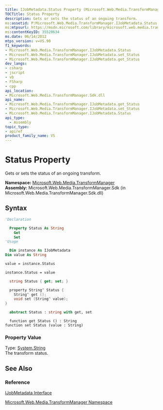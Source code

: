 ```yaml
---
title: IJobMetadata.Status Property (Microsoft.Web.Media.TransformManager)
TOCTitle: Status Property
description: Gets or sets the status of an ongoing transform.
ms:assetid: P:Microsoft.Web.Media.TransformManager.IJobMetadata.Status
ms:mtpsurl: https://msdn.microsoft.com/library/microsoft.web.media.transformmanager.ijobmetadata.status(v=VS.90)
ms:contentKeyID: 35520634
ms.date: 06/14/2012
mtps_version: v=VS.90
f1_keywords:
- Microsoft.Web.Media.TransformManager.IJobMetadata.Status
- Microsoft.Web.Media.TransformManager.IJobMetadata.set_Status
- Microsoft.Web.Media.TransformManager.IJobMetadata.get_Status
dev_langs:
- csharp
- jscript
- vb
- FSharp
- cpp
api_location:
- Microsoft.Web.Media.TransformManager.Sdk.dll
api_name:
- Microsoft.Web.Media.TransformManager.IJobMetadata.get_Status
- Microsoft.Web.Media.TransformManager.IJobMetadata.set_Status
- Microsoft.Web.Media.TransformManager.IJobMetadata.Status
api_type:
  - Assembly
topic_type:
- apiref
product_family_name: VS
---
```


# Status Property

Gets or sets the status of an ongoing transform.

**Namespace:**  [Microsoft.Web.Media.TransformManager](microsoft-web-media-transformmanager-namespace.md)  
**Assembly:**  Microsoft.Web.Media.TransformManager.Sdk (in Microsoft.Web.Media.TransformManager.Sdk.dll)

## Syntax

```vb
'Declaration

  Property Status As String
    Get
    Set
'Usage

  Dim instance As IJobMetadata
Dim value As String

value = instance.Status

instance.Status = value
```

```csharp
  string Status { get; set; }
```

```cpp
  property String^ Status {
    String^ get ();
    void set (String^ value);
}
```

``` fsharp
  abstract Status : string with get, set
```

```jscript
  function get Status () : String
function set Status (value : String)
```

### Property Value

Type: [System.String](https://msdn.microsoft.com/library/s1wwdcbf)  
The transform status.  

## See Also

### Reference

[IJobMetadata Interface](ijobmetadata-interface-microsoft-web-media-transformmanager.md)

[Microsoft.Web.Media.TransformManager Namespace](microsoft-web-media-transformmanager-namespace.md)
